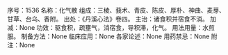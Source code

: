 序号：1536
名称：化气散
组成：三棱、莪术、青皮、陈皮、厚朴、神曲、麦芽、甘草、台乌、香附。
出处：《丹溪心法》卷四。
主治：诸食积并宿食不消。
加减：None
功效：驱食积，疏壅气，消宿食，导积滞，化气。
用法用量：水煎服。
制备方法：None
临床应用：None
各家论述：None
用药禁忌：None
附注：None
